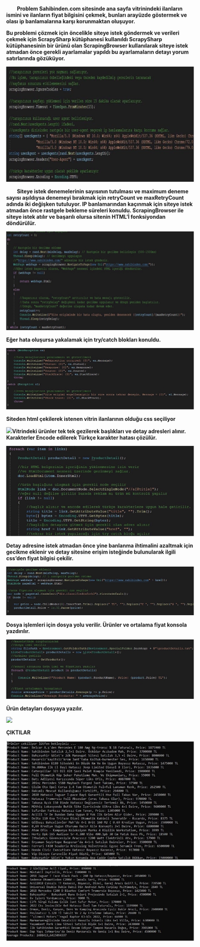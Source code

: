`    `**Problem Sahibinden.com sitesinde ana sayfa vitrinindeki ilanların ismini ve ilanların fiyat bilgisini çekmek, bunları arayüzde göstermek ve olası ip banlamalarına karşı korunmaktan oluşuyor.** 

**Bu problemi çözmek için öncelikle siteye istek göndermek ve verileri çekmek için ScrapySharp kütüphanesi kullanıldı ScrapySharp kütüphanesinin bir ürünü olan ScrapingBrowser kullanılarak siteye istek atmadan önce gerekli ayarlamalar yapıldı bu ayarlamaların detayı yorum satırlarında gözüküyor.** 

![](Images/Aspose.Words.b702b876-b30f-4d9c-8a20-8d2d6fff6db1.001.jpeg)

`    `**Siteye istek denemelerinin sayısının tutulması ve maximum deneme sayısı aşıldıysa denemeyi bırakmak için retryCount ve maxRetryCount adında iki değişken tutuluyor. IP banlamarından kaçınmak için siteye istek atmadan önce rastgele bekleme süreleri konuldu. ScrapingBrowser ile siteye istek atılır ve başarılı olursa sitenin HTML’İ fonksiyondan döndürülür.** 

![](Images/Aspose.Words.b702b876-b30f-4d9c-8a20-8d2d6fff6db1.002.jpeg)

**Eğer hata oluşursa yakalamak için try/catch blokları konuldu.** 

![](Images/Aspose.Words.b702b876-b30f-4d9c-8a20-8d2d6fff6db1.003.jpeg)

**Siteden html çekilerek istenen vitrin ilanlarının olduğu css seçiliyor** 

![](Images/Aspose.Words.b702b876-b30f-4d9c-8a20-8d2d6fff6db1.004.png)**Vitrindeki ürünler tek tek gezilerek başlıkları ve detay adresleri alınır. Karakterler Encode edilerek Türkçe karakter hatası çözülür.** 

![](Images/Aspose.Words.b702b876-b30f-4d9c-8a20-8d2d6fff6db1.005.jpeg)

**Detay adresine istek atmadan önce yine banlanma ihtimalini azaltmak için gecikme eklenir ve detay sitesine erişim isteğinde bulunularak ilgili css’den fiyat bilgisi çekilir.** 

![](Images/Aspose.Words.b702b876-b30f-4d9c-8a20-8d2d6fff6db1.006.jpeg)

**Dosya işlemleri için dosya yolu verilir. Ürünler ve ortalama fiyat konsola yazdırılır.** 

![](Images/Aspose.Words.b702b876-b30f-4d9c-8a20-8d2d6fff6db1.007.jpeg)

**Ürün detayları dosyaya yazılır.** 

![](Images/Aspose.Words.b702b876-b30f-4d9c-8a20-8d2d6fff6db1.008.png)

**ÇIKTILAR** 

![](Images/Aspose.Words.b702b876-b30f-4d9c-8a20-8d2d6fff6db1.009.jpeg)

![](Images/Aspose.Words.b702b876-b30f-4d9c-8a20-8d2d6fff6db1.010.jpeg)
